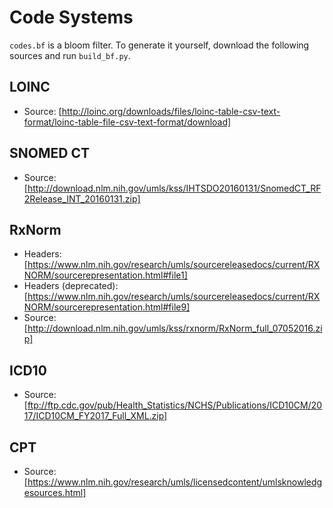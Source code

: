 # Code Systems

`codes.bf` is a bloom filter. To generate it yourself, download the following sources and run `build_bf.py`.

## LOINC

* Source: [http://loinc.org/downloads/files/loinc-table-csv-text-format/loinc-table-file-csv-text-format/download]

## SNOMED CT

* Source: [http://download.nlm.nih.gov/umls/kss/IHTSDO20160131/SnomedCT_RF2Release_INT_20160131.zip]

## RxNorm

* Headers: [https://www.nlm.nih.gov/research/umls/sourcereleasedocs/current/RXNORM/sourcerepresentation.html#file1]
* Headers (deprecated): [https://www.nlm.nih.gov/research/umls/sourcereleasedocs/current/RXNORM/sourcerepresentation.html#file9]
* Source: [http://download.nlm.nih.gov/umls/kss/rxnorm/RxNorm_full_07052016.zip]

## ICD10

* Source: [ftp://ftp.cdc.gov/pub/Health_Statistics/NCHS/Publications/ICD10CM/2017/ICD10CM_FY2017_Full_XML.zip]

## CPT

* Source: [https://www.nlm.nih.gov/research/umls/licensedcontent/umlsknowledgesources.html]
